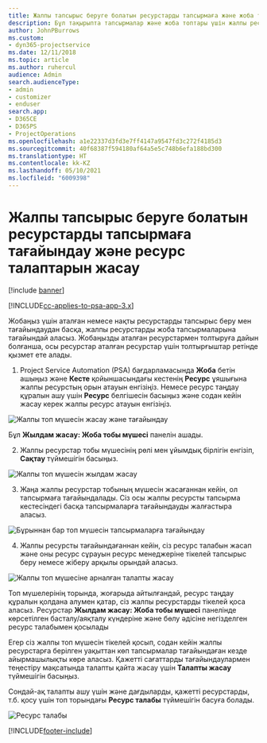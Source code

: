 ```yaml
---
title: Жалпы тапсырыс беруге болатын ресурстарды тапсырмаға және жоба тобына тағайындау
description: Бұл тақырыпта тапсырмалар және жоба топтары үшін жалпы ресурстарға тапсырыс беру туралы ақпарат беріледі.
author: JohnPBurrows
ms.custom:
- dyn365-projectservice
ms.date: 12/11/2018
ms.topic: article
ms.author: ruhercul
audience: Admin
search.audienceType:
- admin
- customizer
- enduser
search.app:
- D365CE
- D365PS
- ProjectOperations
ms.openlocfilehash: a1e22337d3fd3e7ff4147a9547fd3c272f4185d3
ms.sourcegitcommit: 40f68387f594180af64a5e5c748b6efa188bd300
ms.translationtype: HT
ms.contentlocale: kk-KZ
ms.lasthandoff: 05/10/2021
ms.locfileid: "6009398"
---
```

# <a name="assign-generic-bookable-resources-to-a-task-and-generate-resource-requirements"></a>Жалпы тапсырыс беруге болатын ресурстарды тапсырмаға тағайындау және ресурс талаптарын жасау 

[!include [banner](../includes/psa-now-project-operations.md)]

[!INCLUDE[cc-applies-to-psa-app-3.x](../includes/cc-applies-to-psa-app-3x.md)]

Жобаңыз үшін аталған немесе нақты ресурстарды тапсырыс беру мен тағайындаудан басқа, жалпы ресурстарды жоба тапсырмаларына тағайындай аласыз. Жобаңызды аталған ресурстармен толтыруға дайын болғанша, осы ресурстар аталған ресурстар үшін толтырғыштар ретінде қызмет ете алады. 

1. Project Service Automation (PSA) бағдарламасында **Жоба** бетін ашыңыз және **Кесте** қойыншасындағы кестенің **Ресурс** ұяшығына жалпы ресурстың орын атауын енгізіңіз. Немесе ресурс таңдау құралын ашу үшін **Ресурс** белгішесін басыңыз және содан кейін жасау керек жалпы ресурс атауын енгізіңіз.

![Жалпы топ мүшесін жасау және тағайындау](media/RM-how-to-9.png)

Бұл **Жылдам жасау: Жоба тобы мүшесі** панелін ашады. 

2. Жалпы ресурстар тобы мүшесінің рөлі мен ұйымдық бірлігін енгізіп, **Сақтау** түймешігін басыңыз.

![Жалпы топ мүшесін жылдам жасау](media/RM-how-to-10.png)

3. Жаңа жалпы ресурстар тобының мүшесін жасағаннан кейін, ол тапсырмаға тағайындалады. Сіз осы жалпы ресурсты тапсырма кестесіндегі басқа тапсырмаларға тағайындауды жалғастыра аласыз.

![Бұрыннан бар топ мүшесін тапсырмаларға тағайындау](media/RM-how-to-11.png)

4. Жалпы ресурсты тағайындағаннан кейін, сіз ресурс талабын жасап және оны ресурс сұрауын ресурс менеджеріне тікелей тапсырыс беру немесе жіберу арқылы орындай аласыз.

![Жалпы топ мүшесіне арналған талапты жасау](media/RM-how-to-12.png)

Топ мүшелерінің торында, жоғарыда айтылғандай, ресурс таңдау құралын қолдана алумен қатар, сіз жалпы ресурстарды тікелей қоса аласыз. Ресурстар **Жылдам жасау: Жоба тобы мүшесі** панелінде көрсетілген басталу/аяқталу күндеріне және бөлу әдісіне негізделген ресурс талабымен қосылады

Егер сіз жалпы топ мүшесін тікелей қосып, содан кейін жалпы ресурстарға берілген уақыттан көп тапсырмалар тағайындаған кезде айырмашылықты көре аласыз. Қажетті сағаттарды тағайындаулармен теңестіру мақсатында талапты қайта жасау үшін **Талапты жасау** түймешігін басыңыз.

Сондай-ақ талапты ашу үшін және дағдыларды, қажетті ресурстарды, т.б. қосу үшін топ торындағы **Ресурс талабы** түймешігін басуға болады.

![Ресурс талабы](media/RM-how-to-13.png)



[!INCLUDE[footer-include](../includes/footer-banner.md)]